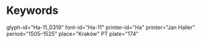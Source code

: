 # Keywords
glyph-id="Ha-11_0319"
font-id="Ha-11"
printer-id="Ha"
printer="Jan Haller"
period="1505–1525"
place="Kraków"
PT plate="174"
